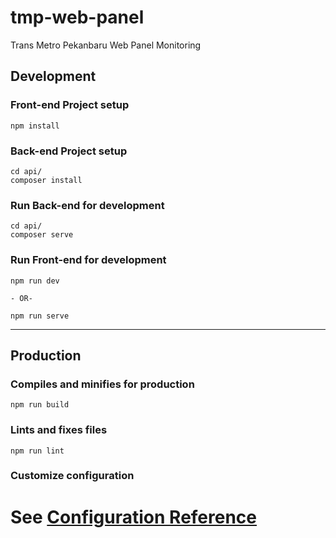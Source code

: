 # tmp-web-panel

Trans Metro Pekanbaru Web Panel Monitoring

## Development

### Front-end Project setup

```
npm install
```

### Back-end Project setup

```
cd api/
composer install
```

### Run Back-end for development

```
cd api/
composer serve
```

### Run Front-end for development

```
npm run dev

- OR- 

npm run serve
```

---------

## Production

### Compiles and minifies for production

```
npm run build
```

### Lints and fixes files

```
npm run lint
```

### Customize configuration

See [Configuration Reference](https://cli.vuejs.org/config/)
=======
